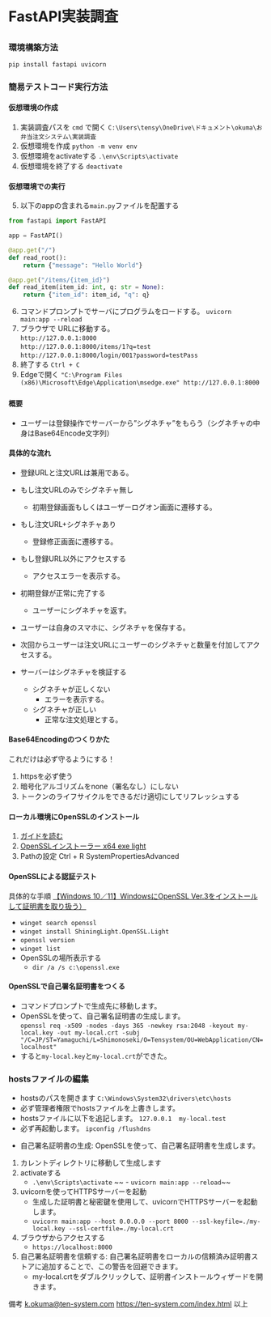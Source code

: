 
# FastAPI実装調査


## 
### 環境構築方法
```bash
pip install fastapi uvicorn
```

### 簡易テストコード実行方法
#### 仮想環境の作成

1. 実装調査パスを ```cmd``` で開く
```C:\Users\tensy\OneDrive\ドキュメント\okuma\お弁当注文システム\実装調査```
2. 仮想環境を作成
   ```python -m venv env```
3. 仮想環境をactivateする
   ```.\env\Scripts\activate```
4. 仮想環境を終了する
   ```deactivate```

#### 仮想環境での実行
5. 以下のappの含まれる```main.py```ファイルを配置する
```python
from fastapi import FastAPI

app = FastAPI()

@app.get("/")
def read_root():
    return {"message": "Hello World"}

@app.get("/items/{item_id}")
def read_item(item_id: int, q: str = None):
    return {"item_id": item_id, "q": q}
```
6. コマンドプロンプトでサーバにプログラムをロードする。
   ```uvicorn main:app --reload```
7. ブラウザで URLに移動する。<br />
   ```http://127.0.0.1:8000```<br />
   ```http://127.0.0.1:8000/items/1?q=test```<br />
   ```http://127.0.0.1:8000/login/001?password=testPass```<br />
8. 終了する
    ```Ctrl + C```
9. Edgeで開く
    ```"C:\Program Files (x86)\Microsoft\Edge\Application\msedge.exe" http://127.0.0.1:8000```

### 
#### 概要
- ユーザーは登録操作でサーバーから”シグネチャ”をもらう（シグネチャの中身はBase64Encode文字列）

#### 具体的な流れ
- 登録URLと注文URLは兼用である。
- もし注文URLのみでシグネチャ無し
   - 初期登録画面もしくはユーザーログオン画面に遷移する。
- もし注文URL+シグネチャあり
   - 登録修正画面に遷移する。
- もし登録URL以外にアクセスする
   - アクセスエラーを表示する。
- 初期登録が正常に完了する
   - ユーザーにシグネチャを返す。
- ユーザーは自身のスマホに、シグネチャを保存する。

- 次回からユーザーは注文URLにユーザーのシグネチャと数量を付加してアクセスする。
- サーバーはシグネチャを検証する
   - シグネチャが正しくない
      - エラーを表示する。　
   - シグネチャが正しい
      - 正常な注文処理とする。

#### Base64Encodingのつくりかた

これだけは必ず守るようにする！
1. httpsを必ず使う
2. 暗号化アルゴリズムをnone（署名なし）にしない
3. トークンのライフサイクルをできるだけ適切にしてリフレッシュする

#### ローカル環境にOpenSSLのインストール
1. [ガイドを読む](https://atmarkit.itmedia.co.jp/ait/articles/1601/29/news043.html)
2. [OpenSSLインストーラー x64 exe light](https://slproweb.com/products/Win32OpenSSL.html)
3. Pathの設定
   Ctrl + R  SystemPropertiesAdvanced

#### OpenSSLによる認証テスト
具体的な手順
[【Windows 10／11】WindowsにOpenSSL Ver.3をインストールして証明書を取り扱う）](https://atmarkit.itmedia.co.jp/ait/articles/2406/19/news033.html)

- ```winget search openssl```
- ```winget install ShiningLight.OpenSSL.Light```
- ```openssl version```
- ```winget list```
- OpenSSLの場所表示する
   - ```dir /a /s c:\openssl.exe```
<!--
#### LetsEncryptの使用
##### Certbotのインストール(しかし自己署名には不要だった)
- LetsEncryptを使うが、アカウント作成は不要だが、certbotのインストールが必要。
- [Windows版Certbotのインストール手順](https://migi.me/memo/certbot-ssl-sakura/)

- certbotはwingetでインストールできた。
```winget install Certbot EFF.Certbot```<br><br>
```certbot certonly --manual -d ten-system.com -d ten-system.com -m 'k.okuma@ten-system.com' --agree-tos```<br>
```certbot --help```
<br><br>

- コマンドプロンプトで管理者で下記を実行する。<br>
```certbot certonly --manual -d ten-system.com -d ten-system.com -m 'k.okuma@ten-system.com' --agree-tos```
-->
#### OpenSSLで自己署名証明書をつくる

- コマンドプロンプトで生成先に移動します。
- OpenSSLを使って、自己署名証明書の生成します。<br>
```openssl req -x509 -nodes -days 365 -newkey rsa:2048 -keyout my-local.key -out my-local.crt -subj "/C=JP/ST=Yamaguchi/L=Shimonoseki/O=Tensystem/OU=WebApplication/CN=localhost"```
- すると```my-local.key```と```my-local.crt```ができた。

### hostsファイルの編集
- hostsのパスを開きます
```C:\Windows\System32\drivers\etc\hosts```
- 必ず管理者権限でhostsファイルを上書きします。
- hostsファイルに以下を追記します。
```127.0.0.1  my-local.test```
- 必ず再起動します。
```ipconfig /flushdns```

<!--
### ウェブサーバーの設定
- 取得した自己署名証明書をウェブサーバーに設定します。
- Apatchの場合
```
<VirtualHost *:443>
    ServerName my-local.test
    SSLEngine on
    SSLCertificateFile /path/to/my-local.crt
    SSLCertificateKeyFile /path/to/my-local.key
</VirtualHost>
```
-->

- 自己署名証明書の生成: OpenSSLを使って、自己署名証明書を生成します。
1. カレントディレクトリに移動して生成します
2. activateする
   - ```.\env\Scripts\activate```
~~   - ```uvicorn main:app --reload```~~
3. uvicornを使ってHTTPSサーバーを起動
   - 生成した証明書と秘密鍵を使用して、uvicornでHTTPSサーバーを起動します。
   - ```uvicorn main:app --host 0.0.0.0 --port 8000 --ssl-keyfile=./my-local.key --ssl-certfile=./my-local.crt```
4. ブラウザからアクセスする
   - ```https://localhost:8000```
5. 自己署名証明書を信頼する: 自己署名証明書をローカルの信頼済み証明書ストアに追加することで、この警告を回避できます。
   - my-local.crtをダブルクリックして、証明書インストールウィザードを開きます。


備考
k.okuma@ten-system.com
https://ten-system.com/index.html
以上

